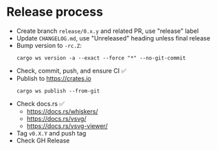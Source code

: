 # Release process

- Create branch `release/0.x.y` and related PR, use "release" label
- Update `CHANGELOG.md`, use "Unreleased" heading unless final release
- Bump version to `-rc.Z`:
  ```
  cargo ws version -a --exact --force "*" --no-git-commit
  ```
- Check, commit, push, and ensure CI ✅
- Publish to <https://crates.io>
  ```
  cargo ws publish --from-git
  ```
- Check docs.rs ✅
  - <https://docs.rs/whiskers/>
  - <https://docs.rs/vsvg/>
  - <https://docs.rs/vsvg-viewer/>
- Tag `v0.X.Y` and push tag
- Check GH Release
